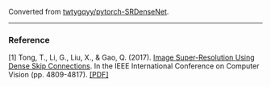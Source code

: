 Converted from [twtygqyy/pytorch-SRDenseNet](https://github.com/twtygqyy/pytorch-SRDenseNet/tree/a3185aa9838d1746a6c133caa7b57aaad1e40fd0).

---

### Reference
[1] Tong, T., Li, G., Liu, X., & Gao, Q. (2017). [Image Super-Resolution Using Dense Skip Connections](https://ieeexplore.ieee.org/document/8237776/). In the IEEE International Conference on Computer Vision (pp. 4809-4817). [[PDF]](http://openaccess.thecvf.com/content_ICCV_2017/papers/Tong_Image_Super-Resolution_Using_ICCV_2017_paper.pdf)
